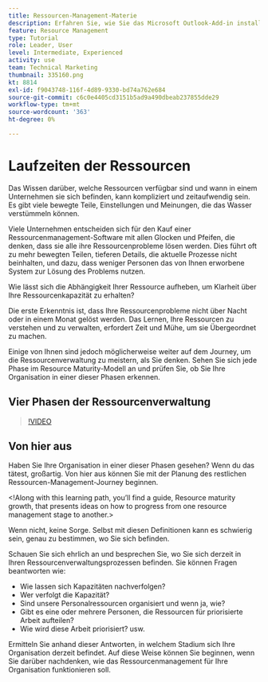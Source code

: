 ```yaml
---
title: Ressourcen-Management-Materie
description: Erfahren Sie, wie Sie das Microsoft Outlook-Add-in installieren.
feature: Resource Management
type: Tutorial
role: Leader, User
level: Intermediate, Experienced
activity: use
team: Technical Marketing
thumbnail: 335160.png
kt: 8814
exl-id: f9043748-116f-4d89-9330-bd74a762e684
source-git-commit: c6c0e4405cd3151b5ad9a490dbeab237855dde29
workflow-type: tm+mt
source-wordcount: '363'
ht-degree: 0%

---
```


# Laufzeiten der Ressourcen

Das Wissen darüber, welche Ressourcen verfügbar sind und wann in einem Unternehmen sie sich befinden, kann kompliziert und zeitaufwendig sein. Es gibt viele bewegte Teile, Einstellungen und Meinungen, die das Wasser verstümmeln können.

Viele Unternehmen entscheiden sich für den Kauf einer Ressourcenmanagement-Software mit allen Glocken und Pfeifen, die denken, dass sie alle ihre Ressourcenprobleme lösen werden. Dies führt oft zu mehr bewegten Teilen, tieferen Details, die aktuelle Prozesse nicht beinhalten, und dazu, dass weniger Personen das von Ihnen erworbene System zur Lösung des Problems nutzen.

Wie lässt sich die Abhängigkeit Ihrer Ressource aufheben, um Klarheit über Ihre Ressourcenkapazität zu erhalten?

Die erste Erkenntnis ist, dass Ihre Ressourcenprobleme nicht über Nacht oder in einem Monat gelöst werden. Das Lernen, Ihre Ressourcen zu verstehen und zu verwalten, erfordert Zeit und Mühe, um sie Übergeordnet zu machen.

Einige von Ihnen sind jedoch möglicherweise weiter auf dem Journey, um die Ressourcenverwaltung zu meistern, als Sie denken. Sehen Sie sich jede Phase im Resource Maturity-Modell an und prüfen Sie, ob Sie Ihre Organisation in einer dieser Phasen erkennen.

## Vier Phasen der Ressourcenverwaltung

>[!VIDEO](https://video.tv.adobe.com/v/335160/?quality=12)


## Von hier aus

Haben Sie Ihre Organisation in einer dieser Phasen gesehen? Wenn du das tätest, großartig. Von hier aus können Sie mit der Planung des restlichen Ressourcen-Management-Journey beginnen.

&lt;!Along with this learning path, you’ll find a guide, Resource maturity growth, that presents ideas on how to progress from one resource management stage to another.&gt;

Wenn nicht, keine Sorge. Selbst mit diesen Definitionen kann es schwierig sein, genau zu bestimmen, wo Sie sich befinden.

Schauen Sie sich ehrlich an und besprechen Sie, wo Sie sich derzeit in Ihren Ressourcenverwaltungsprozessen befinden. Sie können Fragen beantworten wie:

* Wie lassen sich Kapazitäten nachverfolgen?
* Wer verfolgt die Kapazität?
* Sind unsere Personalressourcen organisiert und wenn ja, wie?
* Gibt es eine oder mehrere Personen, die Ressourcen für priorisierte Arbeit aufteilen?
* Wie wird diese Arbeit priorisiert? usw.

Ermitteln Sie anhand dieser Antworten, in welchem Stadium sich Ihre Organisation derzeit befindet. Auf diese Weise können Sie beginnen, wenn Sie darüber nachdenken, wie das Ressourcenmanagement für Ihre Organisation funktionieren soll.

